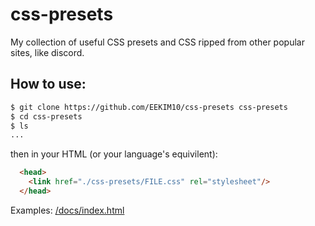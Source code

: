 # css-presets
My collection of useful CSS presets and CSS ripped from other popular sites, like discord.

## How to use:
```bash
$ git clone https://github.com/EEKIM10/css-presets css-presets
$ cd css-presets
$ ls
...
```
then in your HTML (or your language's equivilent):
```html
  <head>
    <link href="./css-presets/FILE.css" rel="stylesheet"/>
  </head>
```
Examples: [/docs/index.html](https://eek.dragdev.xyz/css-presets/)
